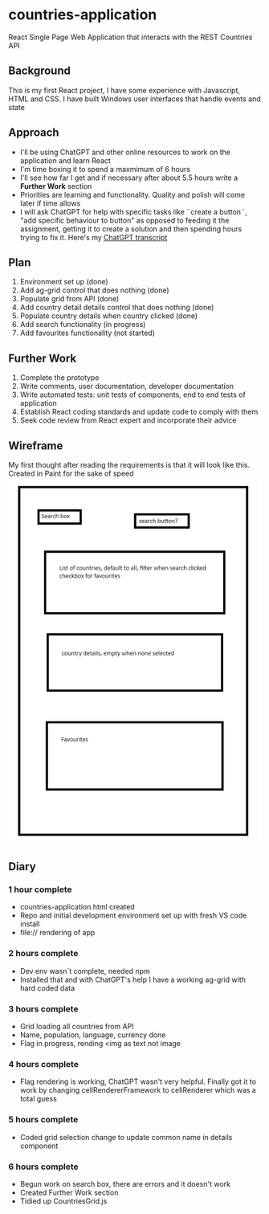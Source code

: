# countries-application
React Single Page Web Application that interacts with the REST Countries API
## Background
This is my first React project, I have some experience with Javascript, HTML and CSS. I have built Windows user interfaces that handle events and state
## Approach
- I'll be using ChatGPT and other online resources to work on the application and learn React
- I'm time boxing it to spend a maxmimum of 6 hours
- I'll see how far I get and if necessary after about 5.5 hours write a **Further Work** section
- Priorities are learning and functionality. Quality and polish will come later if time allows
- I will ask ChatGPT for help with specific tasks like ¨create a button¨, "add specific behaviour to button" as opposed to feeding it the assignment, getting it to create a solution and then spending hours trying to fix it. Here's my [ChatGPT transcript](ChatGPT_transcript.pdf)
## Plan
1. Environment set up (done)
2. Add ag-grid control that does nothing (done)
3. Populate grid from API (done)
4. Add country detail details control that does nothing (done)
5. Populate country details when country clicked (done)
6. Add search functionality (in progress)
7. Add favourites functionality (not started)
## Further Work
1. Complete the prototype
2. Write comments, user documentation, developer documentation
3. Write automated tests: unit tests of components, end to end tests of application
4. Establish React coding standards and update code to comply with them
5. Seek code review from React expert and incorporate their advice
## Wireframe
My first thought after reading the requirements is that it will look like this. Created in Paint for the sake of speed
![wireframe](wireframe.png)
## Diary
### 1 hour complete
- countries-application.html created
- Repo and initial development environment set up with fresh VS code install
- file:// rendering of app
### 2 hours complete
- Dev env wasn´t complete, needed npm
- Installed that and with ChatGPT's help I have a working ag-grid with hard coded data
### 3 hours complete
- Grid loading all countries from API
- Name, population, language, currency done
- Flag in progress, rending <img as text not image
### 4 hours complete
- Flag rendering is working, ChatGPT wasn't very helpful. Finally got it to work by changing cellRendererFramework to cellRenderer which was a total guess
### 5 hours complete
- Coded grid selection change to update common name in details component
### 6 hours complete
- Begun work on search box, there are errors and it doesn't work
- Created Further Work section
- Tidied up CountriesGrid.js

